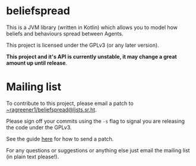 # beliefspread

This is a JVM library (written in Kotlin) which allows you to model how beliefs and behaviours spread between Agents.

This project is licensed under the GPLv3 (or any later version).

**This project and it's API is currently unstable, it may change a great amount up until release**.

# Mailing list

To contribute to this project, please email a patch to [~ragreener1/beliefspread@lists.sr.ht](mailto:~ragreener1/beliefspread@lists.sr.ht).

Please sign off your commits using the `-s` flag to signal you are releasing the code under the GPLv3.

See the guide [here](https://git-send-email.io/) for how to send a patch.

For any questions or suggestions or anything else just email the mailing list (in plain text please!).

